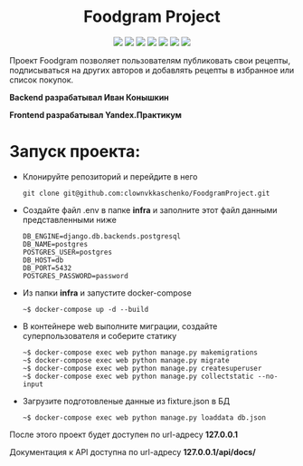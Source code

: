 <div id="header" align="center">
  <h1>Foodgram Project</h1>
  <img src="https://img.shields.io/badge/Python-3.7.9-F8F8FF?style=for-the-badge&logo=python&logoColor=20B2AA">
  <img src="https://img.shields.io/badge/Django-2.2.19-F8F8FF?style=for-the-badge&logo=django&logoColor=00FF00">
  <img src="https://img.shields.io/badge/DjangoRestFramework-3.12.14-F8F8FF?style=for-the-badge&logo=django&logoColor=00FF00">
  <img src="https://img.shields.io/badge/PostgreSQL-555555?style=for-the-badge&logo=postgresql&logoColor=F5F5DC">
  <img src="https://img.shields.io/badge/Docker-555555?style=for-the-badge&logo=docker&logoColor=2496ED">
  <img src="https://img.shields.io/badge/nginx-555555?style=for-the-badge&logo=nginx&logoColor=009639">
  <a href="https://github.com/clownvkkaschenko/FoodgramProject/actions/workflows/main.yml">
  <img src="https://img.shields.io/github/actions/workflow/status/clownvkkaschenko/FoodgramProject/main.yml?branch=master&label=FoodgramProject workflows&style=for-the-badge&color=F8F8FF&logo=githubactions&logoColor=2088FF"><a>
</div>


Проект Foodgram позволяет пользователям публиковать свои рецепты, подписываться на других авторов и добавлять рецепты в избранное или список покупок.

**Backend разрабатывал Иван Конышкин**

**Frontend разрабатывал Yandex.Практикум**
# Запуск проекта:
- Клонируйте репозиторий и перейдите в него
  ```
  git clone git@github.com:clownvkkaschenko/FoodgramProject.git
  ```
- Cоздайте файл .env в папке **infra** и заполните этот файл данными представленными ниже
  ```
  DB_ENGINE=django.db.backends.postgresql
  DB_NAME=postgres
  POSTGRES_USER=postgres
  DB_HOST=db
  DB_PORT=5432
  POSTGRES_PASSWORD=password
  ```
- Из папки **infra** и запустите docker-compose 
  ```
  ~$ docker-compose up -d --build
  ```
- В контейнере web выполните миграции, создайте суперпользователя и соберите статику
  ```
  ~$ docker-compose exec web python manage.py makemigrations
  ~$ docker-compose exec web python manage.py migrate
  ~$ docker-compose exec web python manage.py createsuperuser
  ~$ docker-compose exec web python manage.py collectstatic --no-input
  ```
- Загрузите подготовленые данные из fixture.json в БД
  ```
  ~$ docker-compose exec web python manage.py loaddata db.json
  ```
После этого проект будет доступен по url-адресу **127.0.0.1**

Документация к API доступна по url-адресу **127.0.0.1/api/docs/**
